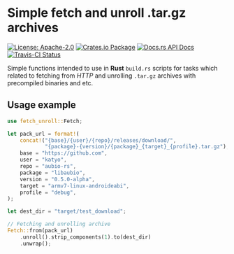 # Simple fetch and unroll .tar.gz archives

[![License: Apache-2.0](https://img.shields.io/badge/License-Apache--2.0-brightgreen.svg)](https://opensource.org/licenses/Apache-2.0)
[![Crates.io Package](https://img.shields.io/crates/v/fetch_unroll.svg?style=popout)](https://crates.io/crates/fetch_unroll)
[![Docs.rs API Docs](https://docs.rs/fetch_unroll/badge.svg)](https://docs.rs/fetch_unroll)
[![Travis-CI Status](https://travis-ci.com/katyo/fetch_unroll.svg?branch=master)](https://travis-ci.com/katyo/fetch_unroll)

Simple functions intended to use in __Rust__ `build.rs` scripts for tasks which related to fetching from _HTTP_ and unrolling `.tar.gz` archives with precompiled binaries and etc.

## Usage example

```rust
use fetch_unroll::Fetch;

let pack_url = format!(
    concat!("{base}/{user}/{repo}/releases/download/",
            "{package}-{version}/{package}_{target}_{profile}.tar.gz"),
    base = "https://github.com",
    user = "katyo",
    repo = "aubio-rs",
    package = "libaubio",
    version = "0.5.0-alpha",
    target = "armv7-linux-androideabi",
    profile = "debug",
);

let dest_dir = "target/test_download";

// Fetching and unrolling archive
Fetch::from(pack_url)
    .unroll().strip_components(1).to(dest_dir)
    .unwrap();
```
